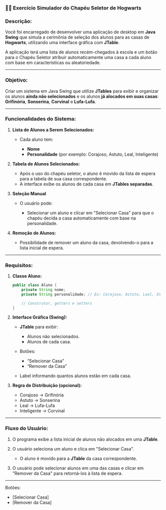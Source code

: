 ### 🧙‍♂️ Exercício **Simulador do Chapéu Seletor de Hogwarts**

### **Descrição:**

Você foi encarregado de desenvolver uma aplicação de desktop em **Java Swing** que simula a cerimônia de seleção dos alunos para as casas de **Hogwarts**, utilizando uma interface gráfica com **JTable**.

A aplicação terá uma lista de alunos recém-chegados à escola e um botão para o Chapéu Seletor atribuir automaticamente uma casa a cada aluno com base em características ou aleatoriedade.

---

### **Objetivo:**

Criar um sistema em Java Swing que utilize **JTables** para exibir e organizar os alunos **ainda não selecionados** e os alunos **já alocados em suas casas**: **Grifinória**, **Sonserina**, **Corvinal** e **Lufa-Lufa**.

---

### **Funcionalidades do Sistema:**

1. **Lista de Alunos a Serem Selecionados:**

   * Cada aluno tem:

     * **Nome**
     * **Personalidade** (por exemplo: Corajoso, Astuto, Leal, Inteligente)

2. **Tabela de Alunos Selecionados:**

   * Após o uso do chapéu seletor, o aluno é movido da lista de espera para a tabela de sua casa correspondente.
   * A interface exibe os alunos de cada casa em **JTables separadas**.

3. **Seleção Manual**

   * O usuário pode:

     * Selecionar um aluno e clicar em "Selecionar Casa" para que o chapéu decida a casa automaticamente com base na personalidade.
    

4. **Remoção de Alunos:**

   * Possibilidade de remover um aluno da casa, devolvendo-o para a lista inicial de espera.

---

### **Requisitos:**

1. **Classe Aluno:**

   ```java
   public class Aluno {
       private String nome;
       private String personalidade; // Ex: Corajoso, Astuto, Leal, Inteligente

       // Construtor, getters e setters
   }
   ```

2. **Interface Gráfica (Swing):**

   * **JTable** para exibir:

     * Alunos não selecionados.
     * Alunos de cada casa.
   * Botões:

     * “Selecionar Casa”
     * “Remover da Casa”
   * Label informando quantos alunos estão em cada casa.

3. **Regra de Distribuição (opcional):**

   * Corajoso → Grifinória
   * Astuto → Sonserina
   * Leal → Lufa-Lufa
   * Inteligente → Corvinal
   

---

### **Fluxo do Usuário:**

1. O programa exibe a lista inicial de alunos não alocados em uma **JTable**.
2. O usuário seleciona um aluno e clica em "Selecionar Casa".

   * O aluno é movido para a **JTable** da casa correspondente.
3. O usuário pode selecionar alunos em uma das casas e clicar em "Remover da Casa" para retorná-los à lista de espera.

---

Botões:

* \[Selecionar Casa]
* \[Remover da Casa]
